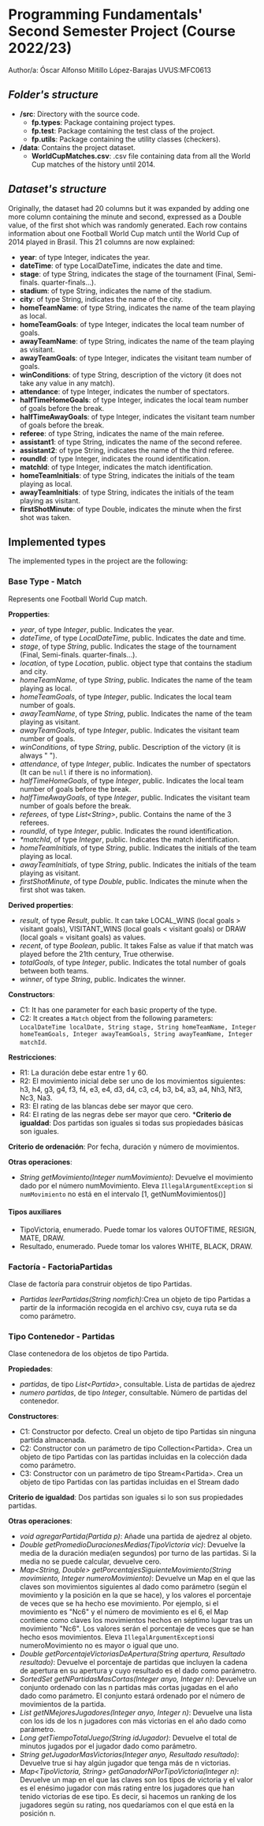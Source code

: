 # Programming Fundamentals' Second Semester Project (Course 2022/23)
Author/a: Óscar Alfonso Mitillo López-Barajas   UVUS:MFC0613

## *Folder's structure*

* **/src**: Directory with the source code.
  * **fp.types**: Package containing project types.
  * **fp.test**: Package containing the test class of the project.
  * **fp.utils**:  Package containing the utility classes (checkers). 
* **/data**: Contains the project dataset.
    * **WorldCupMatches.csv**: .csv file containing data from all the World Cup matches of the history until 2014.
    
## *Dataset's structure*

Originally, the dataset had 20 columns but it was expanded by adding one more column containing the minute and second, expressed as a Double value, of the first shot which was randomly generated. Each row contains information about one Football World Cup match until the World Cup of 2014 played in Brasil. This 21 columns are now explained:

* **year**: of type Integer,  indicates the year.
* **dateTime**: of type LocalDateTime, indicates the date and time.
* **stage**: of type String, indicates the stage of the tournament (Final, Semi-finals. quarter-finals...).
* **stadium**: of type String, indicates the name of the stadium.
* **city**: of type String, indicates the name of the city.
* **homeTeamName**: of type String, indicates the name of the team playing as local.
* **homeTeamGoals**: of type Integer, indicates the local team number of goals. 
* **awayTeamName**: of type String, indicates the name of the team playing as visitant.
* **awayTeamGoals**: of type Integer, indicates the visitant team number of goals.
* **winConditions**: of type String, description of the victory (it does not take any value in any match).
* **attendance**: of type Integer,  indicates the number of spectators.
* **halfTimeHomeGoals**: of type Integer,  indicates the local team number of goals before the break.
* **halfTimeAwayGoals**: of type Integer,  indicates the visitant team number of goals before the break.
* **referee**: of type String,  indicates the name of the main referee.
* **assistant1**: of type String,  indicates the name of the second referee.
* **assistant2**: of type String,  indicates the name of the third referee.
* **roundId**: of type Integer,  indicates the round identification.
* **matchId**: of type Integer,  indicates the match identification.
* **homeTeamInitials**: of type String, indicates the initials of the team playing as local.
* **awayTeamInitials**: of type String, indicates the initials of the team playing as visitant.
* **firstShotMinute**: of type Double, indicates the minute when the first shot was taken.

## Implemented types

The implemented types in the project are the following:

### Base Type - Match
Represents one Football World Cup match.

**Propperties**:

- _year_, of type _Integer_, public. Indicates the year.
- _dateTime_, of type _LocalDateTime_, public. Indicates the date and time.
- _stage_, of type _String_, public. Indicates the stage of the tournament (Final, Semi-finals. quarter-finals...).
- _location_, of type _Location_, public. object type that contains the stadium and city.
- _homeTeamName_, of type _String_, public. Indicates the name of the team playing as local.
- _homeTeamGoals_, of type _Integer_, public. Indicates the local team number of goals. 
- _awayTeamName_, of type _String_, public. Indicates the name of the team playing as visitant.
- _awayTeamGoals_, of type _Integer_, public. Indicates the visitant team number of goals.
- _winConditions_, of type _String_, public. Description of the victory (it is always " ").
- _attendance_, of type _Integer_, public. Indicates the number of spectators (It can be `null` if there is no information).
- _halfTimeHomeGoals_, of type _Integer_, public. Indicates the local team number of goals before the break.
- _halfTimeAwayGoals_, of type _Integer_, public. Indicates the visitant team number of goals before the break.
- _referees_, of type _List\<String\>_, public. Contains the name of the 3 referees.
- _roundId_, of type _Integer_, public. Indicates the round identification.
- _*matchId_, of type _Integer_, public. Indicates the match identification.
- _homeTeamInitials_, of type _String_, public. Indicates the initials of the team playing as local.
- _awayTeamInitials_, of type _String_, public. Indicates the initials of the team playing as visitant.
- _firstShotMinute_, of type _Double_, public. Indicates the minute when the first shot was taken.

**Derived properties**:

- _result_, of type _Result_, public. It can take LOCAL_WINS (local goals > visitant goals), VISITANT_WINS (local goals < visitant goals) or DRAW (local goals = visitant goals) as values.
- _recent_, of type _Boolean_, public. It takes False as value if that match was played before the 21th century, True otherwise.
- _totalGoals_, of type _Integer_, public. Indicates the total number of goals between both teams.
- _winner_, of type _String_, public. Indicates the winner.

**Constructors**: 

- C1: It has one parameter for each basic property of the type.
- C2: It creates a `Match` object from the following parameters: ```LocalDateTime localDate, String stage, String homeTeamName, Integer homeTeamGoals, Integer awayTeamGoals, String awayTeamName, Integer matchId```.

**Restricciones**:
 
- R1: La duración debe estar entre 1 y 60.
- R2: El movimiento inicial debe ser uno de los movimientos siguientes: h3, h4, g3, g4, f3, f4, e3, e4, d3, d4, c3, c4, b3, b4, a3, a4, Nh3, Nf3, Nc3, Na3.
- R3: El rating de las blancas debe ser mayor que cero.
- R4: El rating de las negras debe ser mayor que cero.
***Criterio de igualdad**: Dos partidas son iguales si todas sus propiedades básicas son iguales.

**Criterio de ordenación**: Por fecha, duración y número de movimientos.

**Otras operaciones**:

- _String getMovimiento(Integer numMovimiento)_: Devuelve el movimiento dado por el número numMovimiento. Eleva ```IllegalArgumentException``` si ```numMovimiento``` no está en el intervalo [1, getNumMovimientos()]

#### Tipos auxiliares

- TipoVictoria, enumerado. Puede tomar los valores OUTOFTIME, RESIGN, MATE, DRAW.
- Resultado, enumerado. Puede tomar los valores WHITE, BLACK, DRAW.

### Factoría - FactoriaPartidas
Clase de factoría para construir objetos de tipo Partidas.

- _Partidas leerPartidas(String nomfich)_:Crea un objeto de tipo Partidas a partir de la información recogida en el archivo csv, cuya ruta se da como parámetro.


### Tipo Contenedor - Partidas

Clase contenedora de los objetos de tipo Partida.

**Propiedades**:

-  _partidas_, de tipo _List\<Partida\>_, consultable. Lista de partidas de ajedrez 
-  _numero partidas_, de tipo _Integer_, consultable. Número de partidas del contenedor. 
 
**Constructores**: 

- C1: Constructor por defecto. Creal un objeto de tipo Partidas sin ninguna partida almacenada.
- C2: Constructor con un parámetro de tipo Collection\<Partida\>. Crea un objeto de tipo Partidas con las partidas incluidas en la colección dada como parámetro.
- C3: Constructor con un parámetro de tipo Stream\<Partida\>. Crea un objeto de tipo Partidas con las partidas incluidas en el Stream dado 

**Criterio de igualdad**: Dos partidas son iguales si lo son sus propiedades partidas.


**Otras operaciones**:
- _void agregarPartida(Partida p)_: Añade una partida de ajedrez al objeto.
- _Double getPromedioDuracionesMedias(TipoVictoria vic)_: Devuelve la media de la duración media(en segundos) por turno de las partidas. Si la media no se puede calcular, devuelve cero.
- _Map<String, Double> getPorcentajesSiguienteMovimiento(String movimiento, Integer numeroMovimiento)_: Devuelve un Map en el que las claves son movimientos siguientes al dado como parámetro (según el movimiento y la posición en la que se hace), y los valores el porcentaje de veces que se ha hecho ese movimiento. Por ejemplo,     si el movimiento es "Nc6" y el número de movimiento es el 6, el Map contiene como claves los movimientos hechos en séptimo lugar tras un movimiento "Nc6". Los valores serán el porcentaje de veces que se han hecho esos movimientos. Eleva ```IllegalArgumentException```si numeroMovimiento no es mayor o igual que uno.
- _Double getPorcentajeVictoriasDeApertura(String apertura, Resultado resultado)_: Devuelve el porcentaje de partidas que incluyen la cadena de apertura en su apertura y cuyo resultado es el dado como parámetro.
- _SortedSet<Partida> getNPartidasMasCortas(Integer anyo, Integer n)_: Devuelve un conjunto ordenado con las n partidas más cortas jugadas en el año dado como parámetro. El conjunto estará ordenado por el número de movimientos de la partida.
- _List<String> getNMejoresJugadores(Integer anyo, Integer n)_: Devuelve una lista con los ids de los n jugadores con más victorias en el año dado como parámetro.
- _Long getTiempoTotalJuego(String idJugador)_: Devuelve el total de minutos jugados por el jugador dado como parámetro.
- _String getJugadorMasVictorias(Integer anyo, Resultado resultado)_:
Devuelve true si hay algún jugador que tenga más de n victorias.
- _Map<TipoVictoria, String> getGanadorNPorTipoVictoria(Integer n)_:
Devuelve un map en el que las claves son los tipos de victoria y el valor es el enésimo jugador con más rating entre los jugadores que han tenido victorias de ese tipo. Es decir, si hacemos un ranking de los jugadores según su rating, nos quedaríamos con el que está en la posición n.


